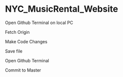 # NYC_MusicRental_Website
Open Github Terminal on local PC 

Fetch Origin  

Make Code Changes  

Save file 

Open Github Terminal  

Commit to Master 
